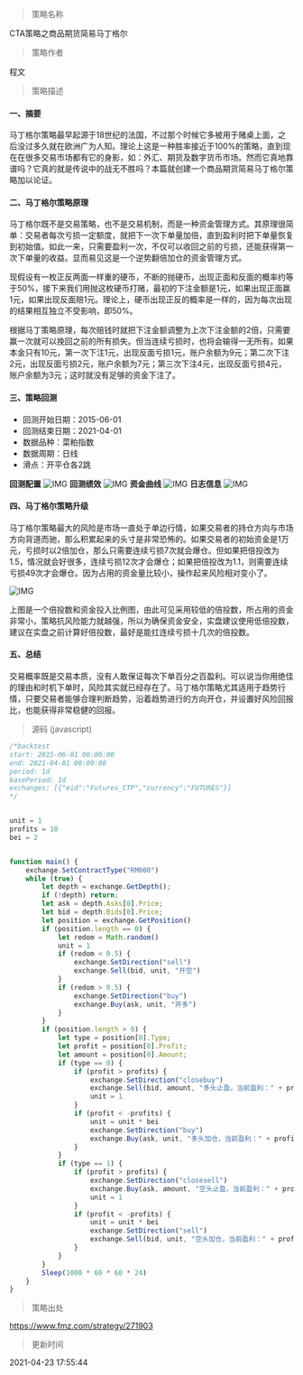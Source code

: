 
> 策略名称

CTA策略之商品期货简易马丁格尔

> 策略作者

程文

> 策略描述

#### 一、摘要
马丁格尔策略最早起源于18世纪的法国，不过那个时候它多被用于赌桌上面，之后没过多久就在欧洲广为人知。理论上这是一种胜率接近于100%的策略，直到现在在很多交易市场都有它的身影，如：外汇、期货及数字货币市场。然而它真地靠谱吗？它真的就是传说中的战无不胜吗？本篇就创建一个商品期货简易马丁格尔策略加以论证。

#### 二、马丁格尔策略原理
马丁格尔既不是交易策略，也不是交易机制，而是一种资金管理方式。其原理很简单：交易者每次亏损一定额度，就把下一次下单量加倍，直到盈利时把下单量恢复到初始值。如此一来，只需要盈利一次，不仅可以收回之前的亏损，还能获得第一次下单量的收益。显而易见这是一个逆势翻倍加仓的资金管理方式。

现假设有一枚正反两面一样重的硬币，不断的抛硬币，出现正面和反面的概率约等于50%，接下来我们用抛这枚硬币打赌，最初的下注金额是1元，如果出现正面赢1元，如果出现反面赔1元。理论上，硬币出现正反的概率是一样的，因为每次出现的结果相互独立不受影响，即50%。

根据马丁策略原理，每次赔钱时就把下注金额调整为上次下注金额的2倍，只需要赢一次就可以挽回之前的所有损失。但当连续亏损时，也将会输得一无所有。如果本金只有10元，第一次下注1元，出现反面亏损1元，账户余额为9元；第二次下注2元，出现反面亏损2元，账户余额为7元；第三次下注4元，出现反面亏损4元，账户余额为3元；这时就没有足够的资金下注了。

#### 三、策略回测
- 回测开始日期：2015-06-01
- 回测结束日期：2021-04-01
- 数据品种：菜粕指数
- 数据周期：日线
- 滑点：开平仓各2跳

**回测配置**
 ![IMG](https://www.fmz.com/upload/asset/39df3d9ffd96e830c2f4.png) 
**回测绩效**
 ![IMG](https://www.fmz.com/upload/asset/3a0b9d36caf93df156c0.png) 
**资金曲线**
 ![IMG](https://www.fmz.com/upload/asset/3992048c1b248823b8e0.png) 
**日志信息**
 ![IMG](https://www.fmz.com/upload/asset/3979363f6bf790113495.png) 

#### 四、马丁格尔策略升级
马丁格尔策略最大的风险是市场一直处于单边行情，如果交易者的持仓方向与市场方向背道而驰，那么积累起来的头寸是非常恐怖的。如果交易者的初始资金是1万元，亏损时以2倍加仓，那么只需要连续亏损7次就会爆仓。但如果把倍投改为1.5，情况就会好很多，连续亏损12次才会爆仓；如果把倍投改为1.1，则需要连续亏损49次才会爆仓。因为占用的资金量比较小，操作起来风险相对变小了。

 ![IMG](https://www.fmz.com/upload/asset/390720a08054ffca4d39.png) 

上图是一个倍投数和资金投入比例图，由此可见采用较低的倍投数，所占用的资金非常小，策略抗风险能力就越强，所以为确保资金安全，实盘建议使用低倍投数，建议在实盘之前计算好倍投数，最好是能扛连续亏损十几次的倍投数。


#### 五、总结
交易概率既是交易本质，没有人敢保证每次下单百分之百盈利。可以说当你用绝佳的理由和时机下单时，风险其实就已经存在了。马丁格尔策略尤其适用于趋势行情，只要交易者能够合理判断趋势，沿着趋势进行的方向开仓，并设置好风险回报比，也能获得非常稳健的回报。



> 源码 (javascript)

``` javascript
/*backtest
start: 2015-06-01 00:00:00
end: 2021-04-01 00:00:00
period: 1d
basePeriod: 1d
exchanges: [{"eid":"Futures_CTP","currency":"FUTURES"}]
*/


unit = 1
profits = 10
bei = 2


function main() {
    exchange.SetContractType("RM000")
    while (true) {
        let depth = exchange.GetDepth();
        if (!depth) return;
        let ask = depth.Asks[0].Price;
        let bid = depth.Bids[0].Price;
        let position = exchange.GetPosition()
        if (position.length == 0) {
            let redom = Math.random()
            unit = 1
            if (redom < 0.5) {
                exchange.SetDirection("sell")
                exchange.Sell(bid, unit, "开空")
            }
            if (redom > 0.5) {
                exchange.SetDirection("buy")
                exchange.Buy(ask, unit, "开多")
            }
        }
        if (position.length > 0) {
            let type = position[0].Type;
            let profit = position[0].Profit;
            let amount = position[0].Amount;
            if (type == 0) {
                if (profit > profits) {
                    exchange.SetDirection("closebuy")
                    exchange.Sell(bid, amount, "多头止盈，当前盈利：" + profit)
                    unit = 1
                }
                if (profit < -profits) {
                    unit = unit * bei
                    exchange.SetDirection("buy")
                    exchange.Buy(ask, unit, "多头加仓，当前盈利：" + profit)
                }
            }
            if (type == 1) {
                if (profit > profits) {
                    exchange.SetDirection("closesell")
                    exchange.Buy(ask, amount, "空头止盈，当前盈利：" + profit)
                    unit = 1
                }
                if (profit < -profits) {
                    unit = unit * bei
                    exchange.SetDirection("sell")
                    exchange.Sell(bid, unit, "空头加仓，当前盈利：" + profit)
                }
            }
        }
        Sleep(1000 * 60 * 60 * 24)
    }
}


```

> 策略出处

https://www.fmz.com/strategy/271903

> 更新时间

2021-04-23 17:55:44
